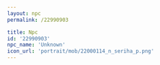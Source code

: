 ```yaml
---
layout: npc
permalink: /22990903

title: Npc
id: '22990903'
npc_name: 'Unknown'
icon_url: 'portrait/mob/22000114_n_seriha_p.png'
---
```


